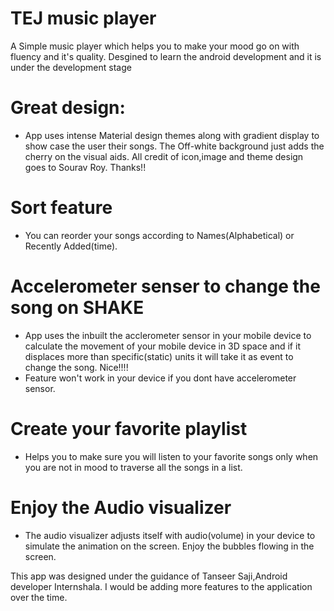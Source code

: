 # TEJ music player
A Simple music player which helps you to make your mood go on with fluency and it's quality. Desgined to learn the android development and it is under the development stage
 # Great design:
 - App uses intense Material design themes along with gradient display to show case the user their songs. The Off-white background just adds the cherry on the visual aids. All credit of icon,image and theme design goes to Sourav Roy. Thanks!!
 
 
 # Sort feature
 - You can reorder your songs according to Names(Alphabetical) or Recently Added(time).
 # Accelerometer senser to change the song on SHAKE
 - App uses the inbuilt the acclerometer sensor in your mobile device to calculate the movement of your mobile device in 3D space and if it displaces more than specific(static) units it will take it as event to change the song. Nice!!!!
 - Feature won't work in your device if you dont have accelerometer sensor.
 # Create your favorite playlist
 - Helps you to make sure you will listen to your favorite songs only when you are not in mood to traverse all the songs in a list.
 # Enjoy the Audio visualizer
 - The audio visualizer adjusts itself with audio(volume) in your device to simulate the animation on the screen. Enjoy the bubbles flowing in the screen.

This app was designed under the guidance of Tanseer Saji,Android developer Internshala. I would be adding more features to the application over the time. 
